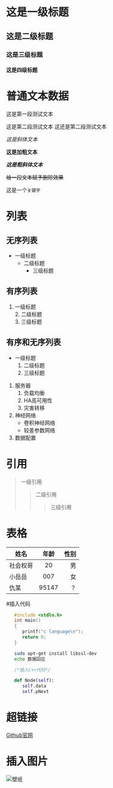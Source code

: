 # 这是一级标题
## 这是二级标题
### 这是三级标题
#### 这是四级标题

# 普通文本数据
这是第一段测试文本<br>  

这是第二段测试文本
这还是第二段测试文本

*这是斜体文本*

**这是加粗文本**

***这是粗斜体文本***

~~给一段文本赋予删除效果~~

这是一个`关键字`

# 列表
## 无序列表
* 一级标题
   * 二级标题
      * 三级标题

## 有序列表
1. 一级标题<br>
   2. 二级标题<br>
   3. 三级标题      

## 有序和无序列表   
* 一级标题
   1. 二级标题
   2. 三级标题
1. 服务器
   1. 负载均衡
   2. HA高可用性
   3. 灾害转移
2. 神经网络
   * 卷积神经网络
   * 较差参数网络
3. 数据配置     

# 引用
> 一级引用
>> 二级引用
>>> 三级引用

# 表格
姓名|年龄|性别
--|:-:|-:
社会权哥|20|男
小岳岳|007|女
仇某|95147|？

#插入代码
```c
   #include <stdlo.h>
   int main()
   {
      printf("c language\n");
      return 0;
   }
```

```bash
   sudo apt-get install libssl-dev
   echo 数据回应
```

```cpp
   /*插入C++代码*/
```

```python
   def Node(self):
      self.data
      self.pNext
```


# 超链接
[Github官网](https://github.com "点击进入github")

# 插入图片
![壁纸](D://photos//P_Another//1.jpg "为什么不能显示")